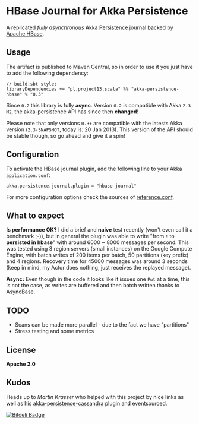 HBase Journal for Akka Persistence
==================================

A replicated _fully asynchronous_ [Akka Persistence](http://doc.akka.io/docs/akka/snapshot/scala/persistence.html) journal backed by [Apache HBase](http://hbase.apache.org).

Usage
-----

The artifact is published to Maven Central, so in order to use it you just have to add the following dependency:

    // build.sbt style:
    libraryDependencies += "pl.project13.scala" %% "akka-persistence-hbase" % "0.3"

Since `0.2` this library is fully **async**. Version `0.2` is compatible with Akka `2.3-M2`, the akka-persistence API has since then **changed**!

Please note that only versions `0.3+` are compatible with the latests Akka version (`2.3-SNAPSHOT`, today is: 20 Jan 2013).
This version of the API should be stable though, so go ahead and give it a spin!

Configuration
-------------

To activate the HBase journal plugin, add the following line to your Akka `application.conf`:

    akka.persistence.journal.plugin = "hbase-journal"

For more configuration options check the sources of [reference.conf](https://github.com/ktoso/akka-persistence-hbase/blob/master/src/main/resources/reference.conf).

What to expect
--------------
**Is performance OK?** I did a brief and **naive** test recently (won't even call it a benchmark ;-)), but in general the plugin was able to write "from `!` to __persisted in hbase__" with around 6000 ~ 8000 messages per second.
This was tested using 3 region servers (small instances) on the Google Compute Engine, with batch writes of 200 items per batch, 50 partitions (key prefix) and 4 regions.
Recovery time for 45000 messages was around 3 seconds (keep in mind, my Actor does nothing, just receives the replayed message).

**Async:** Even though in the code it looks like it issues one `Put` at a time, this is not the case, as writes are buffered and then batch written thanks to AsyncBase.

TODO
----

* Scans can be made more parallel - due to the fact we have "partitions"
* Stress testing and some metrics

License
-------

**Apache 2.0**

Kudos
-----

Heads up to _Martin Krasser_ who helped with this project by nice links as well as his [akka-persistence-cassandra](https://github.com/krasserm/akka-persistence-cassandra) plugin and eventsourced.


[![Bitdeli Badge](https://d2weczhvl823v0.cloudfront.net/ktoso/akka-persistence-hbase/trend.png)](https://bitdeli.com/free "Bitdeli Badge")

